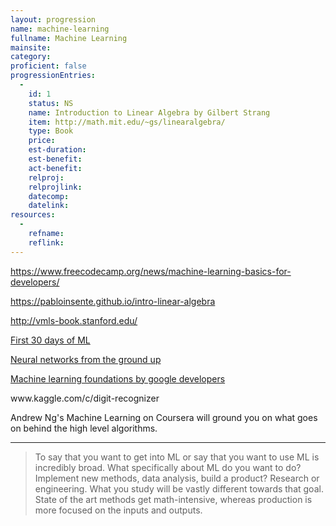 ```yaml
---
layout: progression
name: machine-learning
fullname: Machine Learning
mainsite: 
category: 
proficient: false
progressionEntries:
  -
    id: 1
    status: NS
    name: Introduction to Linear Algebra by Gilbert Strang
    item: http://math.mit.edu/~gs/linearalgebra/
    type: Book
    price:
    est-duration:
    est-benefit:
    act-benefit:
    relproj:
    relprojlink:
    datecomp:
    datelink:
resources: 
  -
    refname: 
    reflink: 
---
```


https://www.freecodecamp.org/news/machine-learning-basics-for-developers/

https://pabloinsente.github.io/intro-linear-algebra

http://vmls-book.stanford.edu/

[First 30 days of ML](https://twitter.com/PrasoonPratham/status/1330372876134912000)

[Neural networks from the ground up](www.​youtube.​com/watch?v=aircAruvnKk&list=PLZHQObOWTQDNU6R1_67000Dx_ZCJB-3pi)

[Machine learning foundations by google developers](www.​youtube.​com/watch?v=_Z9TRANg4c0&list=PLOU2XLYxmsII9mzQ-Xxug4l2o04JBrkLV)

www.​kaggle.​com/c/digit-recognizer

Andrew Ng's Machine Learning on Coursera will ground you on what goes on behind the high level algorithms.

---

>To say that you want to get into ML or say that you want to use ML is incredibly broad. What specifically about ML do you want to do? Implement new methods, data analysis, build a product? Research or engineering. What you study will be vastly different towards that goal. State of the art methods get math-intensive, whereas production is more focused on the inputs and outputs.